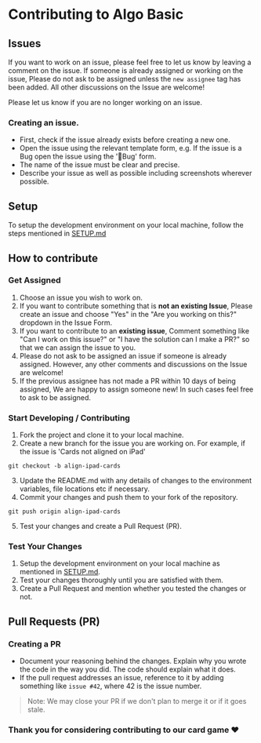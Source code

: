 # Contributing to Algo Basic

## Issues
If you want to work on an issue, please feel free to let us know by leaving a comment on the issue. If someone is already assigned or working on the issue, Please do not ask to be assigned unless the `new assignee` tag has been added. All other discussions on the Issue are welcome!

Please let us know if you are no longer working on an issue.

### Creating an issue.

- First, check if the issue already exists before creating a new one.
- Open the issue using the relevant template form, e.g. If the issue is a Bug open the issue using the '🐛Bug' form.
- The name of the issue must be clear and precise.
- Describe your issue as well as possible including screenshots wherever possible.

## Setup
To setup the development environment on your local machine, follow the steps mentioned in [SETUP.md](https://github.com/notvalproate/Algo-Game/blob/main/SETUP.md)

## How to contribute

### Get Assigned

1. Choose an issue you wish to work on.
2. If you want to contribute something that is **not an existing Issue**, Please create an issue and choose "Yes" in the "Are you working on this?" dropdown in the Issue Form.
3. If you want to contribute to an **existing issue**, Comment something like "Can I work on this issue?" or "I have the solution can I make a PR?" so that we can assign the issue to you.
4. Please do not ask to be assigned an issue if someone is already assigned. However, any other comments and discussions on the Issue are welcome!
5. If the previous assignee has not made a PR within 10 days of being assigned, We are happy to assign someone new! In such cases feel free to ask to be assigned.

### Start Developing / Contributing

1. Fork the project and clone it to your local machine.   
2. Create a new branch for the issue you are working on. For example, if the issue is 'Cards not aligned on iPad'
```
git checkout -b align-ipad-cards
```
3. Update the README.md with any details of changes to the environment variables, file locations etc if necessary.
4. Commit your changes and push them to your fork of the repository.
```
git push origin align-ipad-cards
```
5. Test your changes and create a Pull Request (PR).

### Test Your Changes

1. Setup the development environment on your local machine as mentioned in [SETUP.md](https://github.com/notvalproate/Algo-Game/blob/main/SETUP.md).
2. Test your changes thoroughly until you are satisfied with them.
3. Create a Pull Request and mention whether you tested the changes or not.


## Pull Requests (PR)

### Creating a PR

- Document your reasoning behind the changes. Explain why you wrote the code in the way you did. The code should explain what it does.
- If the pull request addresses an issue, reference to it by adding something like `issue #42`, where 42 is the issue number. 

> Note: We may close your PR if we don't plan to merge it or if it goes stale.

### Thank you for considering contributing to our card game ❤️
